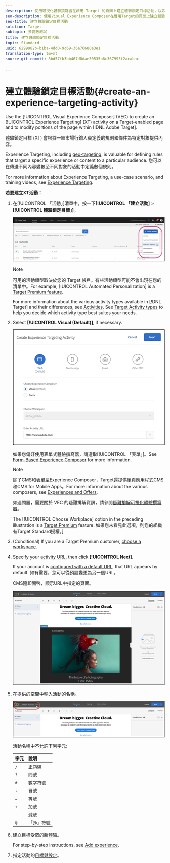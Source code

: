 ```yaml
---
description: 使用可視化體驗撰寫器在啟用 Target 的頁面上建立體驗鎖定目標活動，以及在 Target 內修改頁面的部分。
seo-description: 使用Visual Experience Composer在啓用Target的頁面上建立體驗鎖定(XT)活動，並修改Adobe Target中的部分頁面。
seo-title: 建立體驗鎖定目標活動
solution: Target
subtopic: 多變數測試
title: 建立體驗鎖定目標活動
topic: Standard
uuid: 6299982b-b1ba-4dd0-9c69-36a76680a3e1
translation-type: tm+mt
source-git-commit: 8bd57fb3bb467d8dae50535b6c367995f2acabac

---
```



# 建立體驗鎖定目標活動{#create-an-experience-targeting-activity}

Use the [!UICONTROL Visual Experience Composer] (VEC) to create an [!UICONTROL Experience Targeting] (XT) activity on a Target-enabled page and to modify portions of the page within [!DNL Adobe Target].

體驗鎖定目標 (XT) 會根據一組市場行銷人員定義的規則和條件為特定對象提供內容。

Experience Targeting, including [geo-targeting](/help/c-target/c-audiences/c-target-rules/geo.md), is valuable for defining rules that target a specific experience or content to a particular audience. 您可以在傳送不同內容變數至不同對象的活動中定義數個規則。

For more information about Experience Targeting, a use-case scenario, and training videos, see [Experience Targeting](/help/c-activities/t-experience-target/experience-target.md).

**若要建立XT活動：**

1. 在[!UICONTROL 「活動」]清單中，按一下&#x200B;**[!UICONTROL 「建立活動]** &gt; **[!UICONTROL 體驗鎖定目標」]**。

   ![建立活動&gt;體驗定位](/help/c-activities/t-experience-target/t-xt-create/assets/xt_select-1.png)

   >[!NOTE]
   >
   >可用的活動類型取決於您的 Target 帳戶。有些活動類型可能不會出現在您的清單中。For example, [!UICONTROL Automated Personalization] is a [Target Premium feature](/help/c-intro/intro.md#premium).
   >
   >For more information about the various activity types available in [!DNL Target] and their differences, see [Activities](../../../c-activities/activities.md#concept_D317A95A1AB54674BA7AB65C7985BA03). See [Target Activity types](/help/c-activities/target-activities-guide.md) to help you decide which activity type best suites your needs.

1. Select **[!UICONTROL Visual (Default)]**, if necessary.

   ![「建立體驗定位活動」對話方塊](/help/c-activities/t-experience-target/t-xt-create/assets/form_url-new.png)

   如果您偏好使用表單式體驗撰寫器，請選取[!UICONTROL 「表單」]。See [Form-Based Experience Composer](/help/c-experiences/form-experience-composer.md) for more information.

   >[!NOTE]
   >
   >除了CMS和表單型Experience Composer，Target還提供單頁應用程式CMS和CMS for Mobile Apps。For more information about the various composers, see [Experiences and Offers](/help/c-experiences/experiences.md).
   >
   >如遇問題，需要關於 VEC 的疑難排解資訊，請參閱[疑難排解可視化體驗撰寫器](/help/c-experiences/c-visual-experience-composer/r-troubleshoot-composer/troubleshoot-composer.md)。
   >
   >The [!UICONTROL Choose Workplace] option in the preceding illustration is a [Target Premium](/help/c-intro/intro.md) feature. 如果您未看見此選項，則您的組織有Target Standard授權。]

1. (Conditional) If you are a Target Premium customer, [choose a workspace](/help/administrating-target/c-user-management/property-channel/property-channel.md).

1. Specify your [activity URL](../../../c-activities/t-experience-target/t-xt-create/xt-activity-url.md#concept_D28549AAA0A14E3BB5F05F32BE8ABC90), then click **[!UICONTROL Next]**.

   If your account is [configured with a default URL](/help/administrating-target/r-target-account-preferences/target-account-preferences.md), that URL appears by default. 如有需要，您可以從預設變更為另一個URL。

   CMS隨即開啓，顯示URL中指定的頁面。

   ![CMS中的體驗定位活動](/help/c-activities/t-experience-target/t-xt-create/assets/xt-in-vec.png)

1. 在提供的空間中輸入活動的名稱。

   ![名稱欄位](/help/c-activities/t-experience-target/t-xt-create/assets/xt_name-new.png)

   活動名稱中不允許下列字元:

   | 字元 | 說明 |
   |--- |--- |
   | `/` | 正斜線 |
   | `?` | 問號 |
   | `#` | 數字符號 |
   | `:` | 冒號 |
   | `=` | 等號 |
   | `+` | 加號 |
   | `-` | 減號 |
   | `@` | 「@」符號 |

1. 建立目標受眾的新體驗。

   For step-by-step instructions, see [Add experience](/help/c-activities/t-experience-target/t-xt-create/xt-add-experience.md).

1. 指定活動的[目標與設定](../../../c-activities/t-experience-target/t-xt-create/xt-goals-and-settings.md#reference_B25389FD6F3A4989801E740364B089CC)。